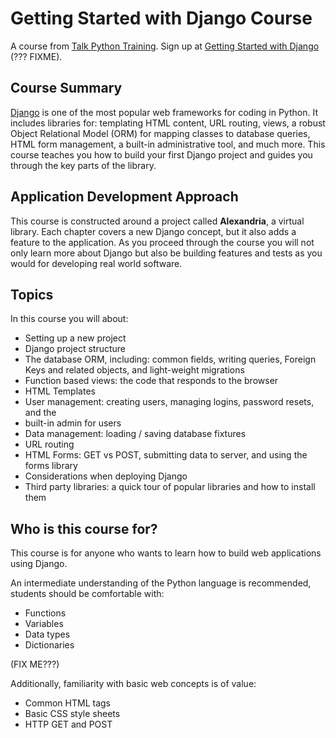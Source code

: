 Getting Started with Django Course
==================================

A course from [Talk Python Training](https://training.talkpython.fm/). Sign up
at [Getting Started with Django](https://training.talkpython.fm/courses/all) (??? FIXME).


Course Summary
--------------

[Django](https://www.djangoproject.com/) is one of the most popular web
frameworks for coding in Python. It includes libraries for: templating HTML
content, URL routing, views, a robust Object Relational Model (ORM) for
mapping classes to database queries, HTML form management, a built-in
administrative tool, and much more. This course teaches you how to build your
first Django project and guides you through the key parts of the library.


Application Development Approach
--------------------------------

This course is constructed around a project called **Alexandria**, a virtual
library.  Each chapter covers a new Django concept, but it also adds a feature
to the application. As you proceed through the course you will not only learn
more about Django but also be building features and tests as you would for
developing real world software.


Topics
------

In this course you will about:

* Setting up a new project
* Django project structure
* The database ORM, including: common fields, writing queries, Foreign Keys 
and related objects, and light-weight migrations
* Function based views: the code that responds to the browser
* HTML Templates
* User management: creating users, managing logins, password resets, and the
* built-in admin for users
* Data management: loading / saving database fixtures
* URL routing
* HTML Forms: GET vs POST, submitting data to server, and using the forms library
* Considerations when deploying Django
* Third party libraries: a quick tour of popular libraries and how to install them


Who is this course for?
-----------------------

This course is for anyone who wants to learn how to build web applications
using Django. 

An intermediate understanding of the Python language is recommended, students
should be comfortable with:

* Functions
* Variables
* Data types
* Dictionaries

(FIX ME???)

Additionally, familiarity with basic web concepts is of value:

* Common HTML tags
* Basic CSS style sheets
* HTTP GET and POST

